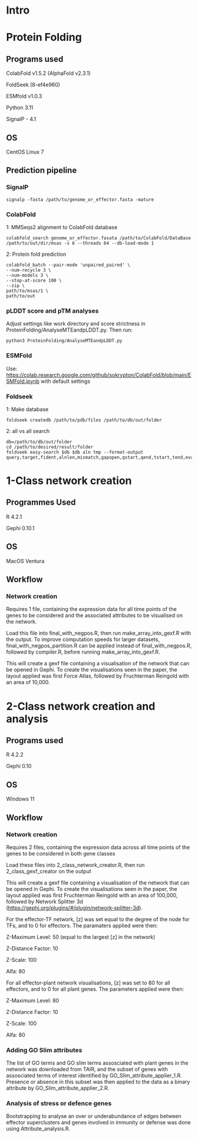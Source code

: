 # Intro






# Protein Folding

## Programs used
ColabFold v1.5.2 (AlphaFold v2.3.1)

FoldSeek (8-ef4e960)

ESMfold v1.0.3

Python 3.11

SignalP - 4.1

## OS
CentOS Linux 7

## Prediction pipeline
### SignalP
```
signalp -fasta /path/to/genome_or_effector.fasta -mature
```


### ColabFold
1: MMSeqs2 alignment to ColabFold database

```
colabfold_search genome_or_effector.fasata /path/to/ColabFold/DataBase /path/to/out/dir/msas -s 6 --threads 64 --db-load-mode 1
```


2: Protein fold prediction

```
colabfold_batch --pair-mode 'unpaired_paired' \
--num-recycle 3 \
--num-models 3 \
--stop-at-score 100 \
--zip \
path/to/msas/1 \
path/to/out
```

### pLDDT score and pTM analyses

Adjust settings like work directory and score strictness in ProteinFolding/AnalyseMTEandpLDDT.py. Then run:

```
python3 ProteinFolding/AnalyseMTEandpLDDT.py
```


### ESMFold
Use: https://colab.research.google.com/github/sokrypton/ColabFold/blob/main/ESMFold.ipynb with default settings

### Foldseek
1: Make database
```
foldseek createdb /path/to/pdb/files /path/to/db/out/folder
```

2: all vs all search 
```
db=/path/to/db/out/folder
cd /path/to/desired/result/folder
foldseek easy-search $db $db aln tmp --format-output query,target,fident,alnlen,mismatch,gapopen,qstart,qend,tstart,tend,evalue,bits,lddt,prob,pident,alntmscore,qtmscore,ttmscore,u
```

# 1-Class network creation

## Programmes Used
R 4.2.1

Gephi 0.10.1

## OS
MacOS Ventura

## Workflow
### Network creation
Requires 1 file, containing the expression data for all time points of the genes to be considered and the associated attributes to be visualised on the network.

Load this file into final_with_negpos.R, then run make_array_into_gexf.R with the output. To improve computation speeds for larger datasets, final_with_negpos_partition.R can be applied instead of final_with_negpos.R, followed by compiler.R, before running make_array_into_gexf.R. 

This will create a gexf file containing a visualisation of the network that can be opened in Gephi. To create the visualisations seen in the paper, the layout applied was first Force Atlas, followed by Fruchterman Reingold with an area of 10,000.

# 2-Class network creation and analysis

## Programs used
R 4.2.2

Gephi 0.10

## OS
Windows 11

## Workflow
### Network creation
Requires 2 files, containing the expression data across all time points of the genes to be considered in both gene classes

Load these files into 2_class_network_creator.R, then run 2_class_gexf_creator on the output

This will create a gexf file containing a visualisation of the network that can be opened in Gephi. To create the visualisations seen in the paper, the layout applied was first Fruchterman Reingold with an area of 100,000, followed by Network Splitter 3d (https://gephi.org/plugins/#/plugin/network-splitter-3d). 

For the effector-TF network, [z] was set equal to the degree of the node for TFs, and to 0 for effectors. 
The paramaters applied were then:

Z-Maximum Level: 50 (equal to the largest [z] in the network)

Z-Distance Factor: 10

Z-Scale: 100

Alfa: 80

For all effector-plant network visualisations, [z] was set to 80 for all effectors, and to 0 for all plant genes. 
The parameters applied were then:

Z-Maximum Level: 80

Z-Distance Factor: 10

Z-Scale: 100

Alfa: 80

### Adding GO Slim attributes
The list of GO terms and GO slim terms assosciated with plant genes in the network was downloaded from TAIR, and the subset of genes with assosciated terms of interest identified by GO_Slim_attribute_applier_1.R. Presence or absence in this subset was then applied to the data as a binary attribute by GO_Slim_attribute_applier_2.R. 

### Analysis of stress or defence genes
Bootstrapping to analyse an over or underabundance of edges between effector superclusters and genes involved in immunity or defense was done using Attribute_analysis.R. 




